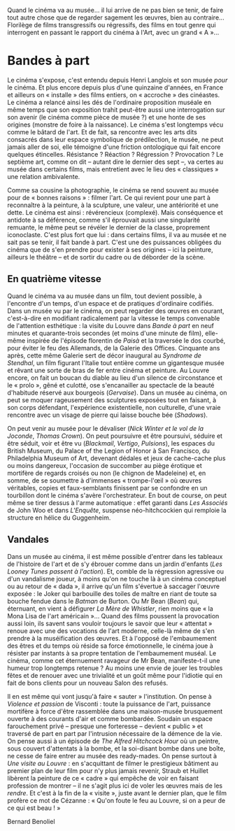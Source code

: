 Quand le cinéma va au musée... il lui arrive de ne pas bien se tenir, de faire tout autre chose que de regarder sagement les œuvres, bien au contraire... Florilège de films transgressifs ou régressifs, des films en tout genre qui interrogent en passant le rapport du cinéma à l'Art, avec un grand «&nbsp;A&nbsp;»...

# Bandes à part

Le cinéma s'expose, c'est entendu depuis Henri Langlois et son musée *pour* le cinéma. Et plus encore depuis plus d'une quinzaine d'années, en France et ailleurs on «&nbsp;installe&nbsp;» des films entiers, on «&nbsp;accroche&nbsp;» des cinéastes. Le cinéma a relancé ainsi les dés de l'ordinaire proposition muséale en même temps que son exposition trahit peut-être aussi une interrogation sur son avenir (le cinéma comme pièce de musée&nbsp;?) et une honte de ses origines (monstre de foire à la naissance). Le cinéma s'est longtemps vécu comme le bâtard de l'art. Et de fait, sa rencontre avec les arts dits consacrés dans leur espace symbolique de prédilection, le musée, ne peut jamais aller de soi, elle témoigne d'une friction ontologique qui fait encore quelques étincelles. Résistance&nbsp;? Réaction&nbsp;? Régression&nbsp;? Provocation&nbsp;? Le septième art, comme on dit&nbsp;–&nbsp;autant dire le dernier des sept&nbsp;–, va certes au musée dans certains films, mais entretient avec le lieu des «&nbsp;classiques&nbsp;» une relation ambivalente.

Comme sa cousine la photographie, le cinéma se rend souvent au musée pour de «&nbsp;bonnes raisons&nbsp;»&nbsp;: filmer l'art. Ce qui revient pour une part à reconnaître à la peinture, à la sculpture, une valeur, une antériorité et une dette. Le cinéma est ainsi&nbsp;: révérencieux (complexé). Mais conséquence et antidote à sa déférence, comme s'il éprouvait aussi une singularité remuante, le même peut se révéler le dernier de la classe, proprement iconoclaste. C'est plus fort que lui&nbsp;: dans certains films, il va au musée et ne sait pas se tenir, il fait bande à part. C'est une des puissances obligées du cinéma que de s'en prendre pour exister à ses origines&nbsp;–&nbsp;ici la peinture, ailleurs le théâtre&nbsp;–&nbsp;et de sortir du cadre ou de déborder de la scène.

## En quatrième vitesse

Quand le cinéma va au musée dans un film, tout devient possible, à l'encontre d'un temps, d'un espace et de pratiques d'ordinaire codifiés. Dans un musée vu par le cinéma, on peut regarder des œuvres en courant, c'est-à-dire en modifiant radicalement par la vitesse le temps convenable de l'attention esthétique&nbsp;: la visite du Louvre dans *Bande à part* en neuf minutes et quarante-trois secondes (et moins d'une minute de film), elle-même inspirée de l'épisode florentin de *Paisà* et la traversée le dos courbé, pour éviter le feu des Allemands, de la Galerie des Offices. Cinquante ans après, cette même Galerie sert de décor inaugural au *Syndrome de Stendhal*, un film figurant l'Italie tout entière comme un gigantesque musée et rêvant une sorte de bras de fer entre cinéma et peinture. Au Louvre encore, on fait un boucan du diable au lieu d'un silence de circonstance et le «&nbsp;prolo&nbsp;», gêné et culotté, ose s'encanailler au spectacle de la beauté d'habitude réservé aux bourgeois (*Gervaise*). Dans un musée au cinéma, on peut se moquer rageusement des sculptures exposées tout en faisant, à son corps défendant, l'expérience existentielle, non culturelle, d'une vraie rencontre avec un visage de pierre qui laisse bouche bée (*Shadows*).

On peut venir au musée pour le dévaliser (*Nick Winter et le vol de la Joconde*, *Thomas Crown*). On peut poursuivre et être poursuivi, séduire et être séduit, voir et être vu (*Blackmail*, *Vertigo*, *Pulsions*), les espaces du British Museum, du Palace of the Legion of Honor à San Francisco, du Philadelphia Museum of Art, devenant dédales et jeux de cache-cache plus ou moins dangereux, l'occasion de succomber au piège érotique et mortifère de regards croisés ou non (le chignon de Madeleine) et, en somme, de se soumettre à d'immenses «&nbsp;trompe-l'œil&nbsp;» où œuvres véritables, copies et faux-semblants finissent par se confondre en un tourbillon dont le cinéma s'avère l'orchestrateur. En bout de course, on peut même se tirer dessus à l'arme automatique&nbsp;: effet garanti dans *Les Associés* de John Woo et dans *L'Enquête*, suspense néo-hitchcockien qui remploie la structure en hélice du Guggenheim.

## Vandales

Dans un musée au cinéma, il est même possible d'entrer dans les tableaux de l'histoire de l'art et de s'y ébrouer comme dans un jardin d'enfants (*Les Looney Tunes passent à l'action*). Et, comble de la régression agressive ou d'un vandalisme joueur, à moins qu'on ne touche là à un cinéma conceptuel ou au retour de «&nbsp;dada&nbsp;», il arrive qu'un film s'évertue à saccager l'œuvre exposée&nbsp;: le Joker qui barbouille des toiles de maître en riant de toute sa bouche fendue dans le *Batman* de Burton. Ou Mr Bean (*Bean*) qui, éternuant, en vient à défigurer *La Mère de Whistler*, rien moins que «&nbsp;la Mona Lisa de l'art américain&nbsp;»... Quand des films poussent la provocation aussi loin, ils savent sans vouloir toujours le savoir que leur «&nbsp;attentat&nbsp;» renoue avec une des vocations de l'art moderne, celle-là même de s'en prendre à la muséification des œuvres. Et à l'opposé de l'embaumement des êtres et du temps où réside sa force émotionnelle, le cinéma joue à résister par instants à sa propre tentation de l'embaumement muséal. Le cinéma, comme cet éternuement ravageur de Mr Bean, manifeste-t-il une humeur trop longtemps retenue&nbsp;? Au moins une envie de jouer les troubles fêtes et de renouer avec une trivialité et un goût même pour l'idiotie qui en fait de bons clients pour un nouveau Salon des refusés.

Il en est même qui vont jusqu'à faire «&nbsp;sauter&nbsp;» l'institution. On pense à *Violence et passion* de Visconti&nbsp;: toute la puissance de l'art, puissance mortifère à force d'être rassemblée dans une maison-musée brusquement ouverte à des courants d'air et comme bombardée. Soudain un espace farouchement privé&nbsp;–&nbsp;presque une forteresse&nbsp;–&nbsp;devient «&nbsp;public&nbsp;» et traversé de part en part par l'intrusion nécessaire de la démence de la vie. On pense aussi à un épisode de *The Alfred Hitchcock Hour* où un peintre, sous couvert d'attentats à la bombe, et la soi-disant bombe dans une boîte, ne cesse de faire entrer au musée des ready-mades. On pense surtout à *Une visite au Louvre*&nbsp;: en s'acquittant de filmer le prestigieux bâtiment au premier plan de leur film pour n'y plus jamais revenir, Straub et Huillet libèrent la peinture de ce «&nbsp;cadre&nbsp;» qui empêche de voir en faisant profession de montrer&nbsp;–&nbsp;il ne s'agit plus ici de voler les œuvres mais de les *rendre*. Et c'est à la fin de la «&nbsp;visite&nbsp;», juste avant le dernier plan, que le film profère ce mot de Cézanne&nbsp;: «&nbsp;Qu'on foute le feu au Louvre, si on a peur de ce qui est beau&nbsp;!&nbsp;»

Bernard Benoliel